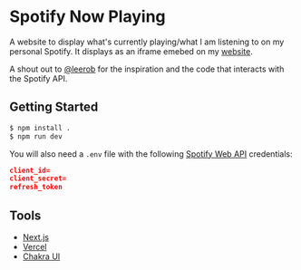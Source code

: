 # Spotify Now Playing

A website to display what's currently playing/what I am listening to on my personal Spotify. It displays as an iframe emebed on my [website](https://kevinwong.co). 

A shout out to [@leerob](https://github.com/leerob) for the inspiration and the code that interacts with the Spotify API.

## Getting Started
```bash
$ npm install .
$ npm run dev
```

You will also need a `.env` file with the following [Spotify Web API](https://developer.spotify.com/documentation/web-api/quick-start/) credentials:
```json
client_id=
client_secret=
refresh_token
```

## Tools
- [Next.js](https://nextjs.org)
- [Vercel](https://vercel.com)
- [Chakra UI](https://chakra-ui.com/)
